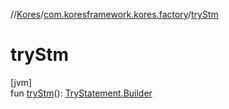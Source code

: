 //[Kores](../../index.md)/[com.koresframework.kores.factory](index.md)/[tryStm](try-stm.md)

# tryStm

[jvm]\
fun [tryStm](try-stm.md)(): [TryStatement.Builder](../com.koresframework.kores.base/-try-statement/-builder/index.md)
